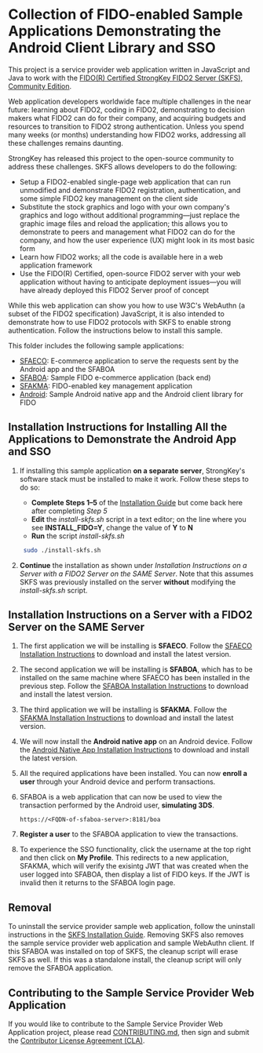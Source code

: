 # Collection of FIDO-enabled Sample Applications Demonstrating the Android Client Library and SSO

This project is a service provider web application written in JavaScript and Java to work with the [FIDO(R) Certified StrongKey FIDO2 Server (SKFS), Community Edition](https://github.com/StrongKey/fido2).

Web application developers worldwide face multiple challenges in the near future: learning about FIDO2, coding in FIDO2, demonstrating to decision makers what FIDO2 can do for their company, and acquiring budgets and resources to transition to FIDO2 strong authentication. Unless you spend many weeks (or months) understanding how FIDO2 works, addressing all these challenges remains daunting.

StrongKey has released this project to the open-source community to address these challenges. SKFS allows developers to do the following:

- Setup a FIDO2-enabled single-page web application that can run unmodified and demonstrate FIDO2 registration, authentication, and some simple FIDO2 key management on the client side
- Substitute the stock graphics and logo with your own company's graphics and logo without additional programming&mdash;just replace the graphic image files and reload the application; this allows you to demonstrate to peers and management what FIDO2 can do for the company, and how the user experience (UX) might look in its most basic form
- Learn how FIDO2 works; all the code is available here in a web application framework
- Use the FIDO(R) Certified, open-source FIDO2 server with your web application without having to anticipate deployment issues&mdash;you will have already deployed this FIDO2 Server proof of concept

While this web application can show you how to use W3C's WebAuthn (a subset of the FIDO2 specification) JavaScript, it is also intended to demonstrate how to use FIDO2 protocols with SKFS to enable strong authentication. Follow the instructions below to install this sample.

This folder includes the following sample applications:
  * [SFAECO](https://github.com/StrongKey/fido2/tree/master/sampleapps/java/sacl/sfaeco/): E-commerce application to serve the requests sent by the Android app and the SFABOA
  * [SFABOA](https://github.com/StrongKey/fido2/tree/master/sampleapps/java/sacl/sfaboa/): Sample FIDO e-commerce application (back end)
  * [SFAKMA](https://github.com/StrongKey/fido2/tree/master/sampleapps/java/sacl/sfakma/): FIDO-enabled key management application
  * [Android](https://github.com/StrongKey/fido2/tree/master/sampleapps/java/sacl/mobile/android/): Sample Android native app and the Android client library for FIDO
 
## Installation Instructions for Installing All the Applications to Demonstrate the Android App and SSO

1. If installing this sample application **on a separate server**, StrongKey's software stack must be installed to make it work. Follow these steps to do so:
    * **Complete Steps 1&ndash;5** of the [Installation Guide](https://docs.strongkey.com/index.php/skfs-home/skfs-installation/skfs-installation-standalone) but come back here after completing *Step 5*
    * **Edit** the *install-skfs.sh* script in a text editor; on the line where you see **INSTALL_FIDO=Y**, change the value of **Y** to **N**
    * **Run** the script *install-skfs.sh*

    ```sh
     sudo ./install-skfs.sh
    ```
    
2.  **Continue** the installation as shown under _Installation Instructions on a Server with a FIDO2 Server on the SAME Server_. Note that this assumes SKFS was previously installed on the server **without** modifying the _install-skfs.sh_ script.
   
## Installation Instructions on a Server with a FIDO2 Server on the SAME Server

1. The first application we will be installing is **SFAECO**. Follow the [SFAECO Installation Instructions](https://docs.strongkey.com/index.php/skfs-home/skfs-sample-code/skfs-sample-code-collection-of-fido-enabled-sample-applications-demonstrating-the-android-client-library-and-sso/skfs-sample-code-sfaeco) to download and install the latest version.

2. The second application we will be installing is **SFABOA**, which has to be installed on the same machine where SFAECO has been installed in the previous step. Follow the [SFABOA Installation Instructions](https://docs.strongkey.com/index.php/skfs-home/skfs-sample-code/skfs-sample-code-collection-of-fido-enabled-sample-applications-demonstrating-the-android-client-library-and-sso/skfs-sample-code-sfaboa) to download and install the latest version.
    
3. The third application we will be installing is **SFAKMA**. Follow the [SFAKMA Installation Instructions](https://docs.strongkey.com/index.php/skfs-home/skfs-sample-code/skfs-sample-code-collection-of-fido-enabled-sample-applications-demonstrating-the-android-client-library-and-sso/skfs-sample-code-sfakma) to download and install the latest version.

4. We will now install the **Android native app** on an Android device. Follow the [Android Native App Installation Instructions](mobile/android/docs/SACL.pdf) to download and install the latest version.

5. All the required applications have been installed. You can now **enroll a user** through your Android device and perform transactions.

6. SFABOA is a web application that can now be used to view the transaction performed by the Android user, **simulating 3DS**.

    ```
    https://<FQDN-of-sfaboa-server>:8181/boa
    ```
    
7. **Register a user** to the SFABOA application to view the transactions.

8. To experience the SSO functionality, click the username at the top right and then click on **My Profile**. This redirects to a new application, SFAKMA, which will verify the exisintg JWT that was created when the user logged into SFABOA, then display a list of FIDO keys. If the JWT is invalid then it returns to the SFABOA login page. 

## Removal

To uninstall the service provider sample web application, follow the uninstall instructions in the [SKFS Installation Guide](https://docs.strongkey.com/index.php/skfs-home/skfs-installation/skfs-installation-removal). Removing SKFS also removes the sample service provider web application and sample WebAuthn client.
If this SFABOA was installed on top of SKFS, the cleanup script will erase SKFS as well. If this was a standalone install, the cleanup script will only remove the SFABOA application.

## Contributing to the Sample Service Provider Web Application 

If you would like to contribute to the Sample Service Provider Web Application project, please read [CONTRIBUTING.md](https://github.com/StrongKey/fido2/blob/master/CONTRIBUTING.md), then sign and submit the [Contributor License Agreement (CLA)](https://cla-assistant.io/StrongKey/FIDO-Server).
